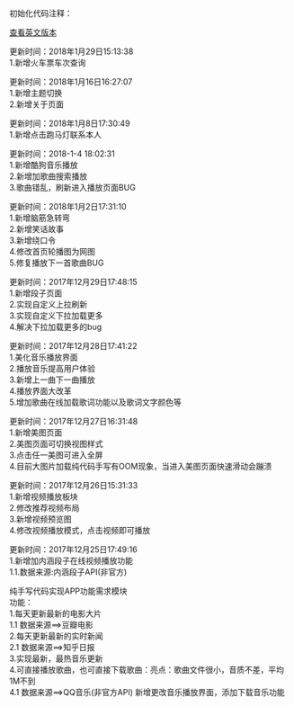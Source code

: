 初始化代码注释：<br />

[查看英文版本](https://github.com/yhsh/QingFeiYang/blob/master/English%20Version) 

更新时间：2018年1月29日15:13:38<br/>
1.新增火车票车次查询<br/>

更新时间：2018年1月16日16:27:07<br/>
1.新增主题切换<br/>
2.新增关于页面<br/>


更新时间：2018年1月8日17:30:49<br/>
1.新增点击跑马灯联系本人<br/>


更新时间：2018-1-4 18:02:31<br/>
1.新增酷狗音乐播放<br/>
2.新增加歌曲搜索播放<br/>
3.歌曲错乱，刷新进入播放页面BUG<br/>


更新时间：2018年1月2日17:31:10<br/>
1.新增脑筋急转弯<br/>
2.新增笑话故事<br/>
3.新增绕口令<br/>
4.修改首页轮播图为网图<br/>
5.修复播放下一首歌曲BUG




更新时间：2017年12月29日17:48:15<br/>
1.新增段子页面<br/>
2.实现自定义上拉刷新<br/>
3.实现自定义下拉加载更多<br/>
4.解决下拉加载更多的bug<br/>



更新时间：2017年12月28日17:41:22<br/>
1.美化音乐播放界面<br/>
2.播放音乐提高用户体验<br/>
3.新增上一曲下一曲播放<br/>
4.播放界面大改革<br/>
5.增加歌曲在线加载歌词功能以及歌词文字颜色等<br/>



更新时间：2017年12月27日16:31:48<br/>
1.新增美图页面<br />
2.美图页面可切换视图样式<br />
3.点击任一美图可进入全屏<br />
4.目前大图片加载纯代码手写有OOM现象，当进入美图页面快速滑动会蹦溃<br />


更新时间：2017年12月26日15:31:33<br/>
1.新增视频播放板块<br />
2.修改推荐视频布局<br />
3.新增视频预览图<br />
4.修改视频播放模式，点击视频即可播放<br />




更新时间：2017年12月25日17:49:16<br />
1.新增加内涵段子在线视频播放功能<br />
1.1.数据来源:内涵段子API(非官方)

纯手写代码实现APP功能需求模块<br />
功能：<br />
1.每天更新最新的电影大片<br />
1.1 数据来源==>豆瓣电影<br />
2.每天更新最新的实时新闻<br />
2.1 数据来源==>知乎日报<br />
3.实现最新，最热音乐更新<br />
4.可直接播放歌曲，也可直接下载歌曲：亮点：歌曲文件很小，音质不差，平均1M不到<br />
4.1 数据来源==>QQ音乐(非官方API)
新增更改音乐播放界面，添加下载音乐功能<br />

